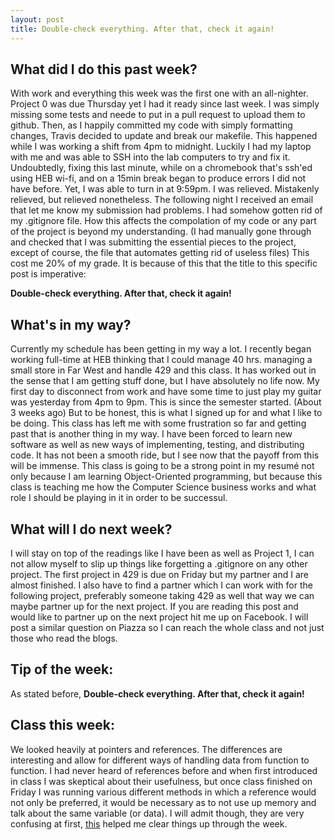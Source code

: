 ```yaml
---
layout: post
title: Double-check everything. After that, check it again!
---
```

<h2>What did I do this past week?</h2>
<p>With work and everything this week was the first one with an all-nighter. Project 0 was due Thursday yet I had it ready since last week. I was simply missing some tests and neede to put in a pull request to upload them to github. Then, as I happily committed my code with simply formatting changes, Travis decided to update and break our makefile. This happened while I was working a shift from 4pm to midnight. Luckily I had my laptop with me and was able to SSH into the lab computers to try and fix it. Undoubtedly, fixing this last minute, while on a chromebook that's ssh'ed using HEB wi-fi, and on a 15min break began to produce errors I did not have before. Yet, I was able to turn in at 9:59pm. I was relieved. Mistakenly relieved, but relieved nonetheless. The following night I received an email that let me know my submission had problems. I had somehow gotten rid of my .gitignore file. How this affects the compolation of my code or any part of the project is beyond my understanding. (I had manually gone through and checked that I was submitting the essential pieces to the project, except of course, the file that automates getting rid of useless files) This cost me 20% of my grade. It is because of this that the title to this specific post is imperative: </p>
<p><strong>Double-check everything. After that, check it again!</strong></p>
<h2>What's in my way?</h2>
<p>Currently my schedule has been getting in my way a lot. I recently began working full-time at HEB thinking that I could manage 40 hrs. managing a small store in Far West and handle 429 and this class. It has worked out in the sense that I am getting stuff done, but I have absolutely no life now. My first day to disconnect from work and have some time to just play my guitar was yesterday from 4pm to 9pm. This is since the semester started. (About 3 weeks ago) But to be honest, this is what I signed up for and what I like to be doing. This class has left me with some frustration so far and getting past that is another thing in my way. I have been forced to learn new software as well as new ways of implementing, testing, and distributing code. It has not been a smooth ride, but I see now that the payoff from this will be immense. This class is going to be a strong point in my resumé not only because I am learning Object-Oriented programming, but because this class is teaching me how the Computer Science business works and what role I should be playing in it in order to be successul.</p>
<h2>What will I do next week?</h2>
<p>I will stay on top of the readings like I have been as well as Project 1, I can not allow myself to slip up things like forgetting a .gitignore on any other project. The first project in 429 is due on Friday but my partner and I are almost finished. I also have to find a partner which I can work with for the following project, preferably someone taking 429 as well that way we can maybe partner up for the next project. If you are reading this post and would like to partner up on the next project hit me up on Facebook. I will post a similar question on Piazza so I can reach the whole class and not just those who read the blogs.</p> 
<h2>Tip of the week: </h2>   
<p>As stated before, <strong>Double-check everything. After that, check it again!</strong></p>
<h2>Class this week: </h2>
<p>We looked heavily at pointers and references. The differences are interesting and allow for different ways of handling data from function to function. I had never heard of references before and when first introduced in class I was skeptical about their usefulness, but once class finished on Friday I was running various different methods in which a reference would not only be preferred, it would be necessary as to not use up memory and talk about the same variable (or data). I will admit though, they are very confusing at first, <a href="http://www.thegeekstuff.com/2013/05/cpp-reference-variable/">this</a> helped me clear things up through the week.</p>